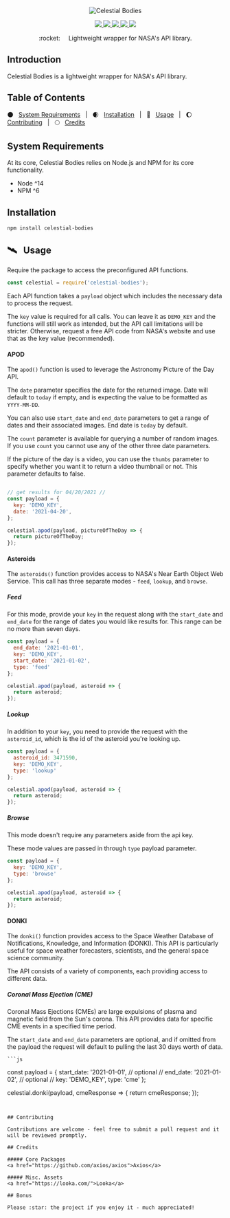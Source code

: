   <p align="center">
    <img src="./.github/assets/celestial-bodies.png" alt="Celestial Bodies">
  </p>

  <p align="center">
    <a href="#">
      <img src="https://img.shields.io/static/v1?label=status&message=Active%20Development&color=blue&style=flat-square&?logo=open-source-initiative&logoColor=ffffff">
    </a>
    <a href="#">
      <img src="https://img.shields.io/github/v/release/hieronymous-bean/celestial-bodies?include_prereleases&style=flat-square">
    </a>
    <a href="#">
      <img src="https://img.shields.io/github/issues-raw/hieronymous-bean/celestial-bodies?style=flat-square">
    </a>
    <a href="#">
      <img src="https://img.shields.io/github/license/hieronymous-bean/exemplar?style=flat-square">
    </a>
    <a href="#">
      <img src="https://img.shields.io/badge/gulp-builds_this_project-eb4a4b.svg?logo=data%3Aimage%2Fpng%3Bbase64%2CiVBORw0KGgoAAAANSUhEUgAAAAYAAAAOCAMAAAA7QZ0XAAAABlBMVEUAAAD%2F%2F%2F%2Bl2Z%2FdAAAAAXRSTlMAQObYZgAAABdJREFUeAFjAAFGRjSSEQzwUgwQkjAFAAtaAD0Ls2nMAAAAAElFTkSuQmCC&style=flat-square">
    </a>
    <br>
  </p>

  <p align="center">:rocket: &nbsp; &nbsp; Lightweight wrapper for NASA's API library.</p>





  ## Introduction
  Celestial Bodies is a lightweight wrapper for NASA's API library.




  ## Table of Contents

  :new_moon:  &nbsp; <a href="#system-requirements">System Requirements</a> &nbsp; | &nbsp;
  :waxing_crescent_moon:  &nbsp; <a href="#installation">Installation</a>  &nbsp; | &nbsp;
  :crescent_moon:  &nbsp; <a href="#usage">Usage</a>  &nbsp; | &nbsp;
  :moon:  &nbsp; <a href="#contributing">Contributing</a>  &nbsp; | &nbsp;
  :full_moon:  &nbsp; <a href="#credits">Credits</a>



  ## System Requirements

  At its core, Celestial Bodies relies on Node.js and NPM for its core functionality. 

  - Node ^14
  - NPM ^6


  ## Installation

  ```
  npm install celestial-bodies
  ```

  ## :artificial_satellite: &nbsp; Usage
  Require the package to access the preconfigured API functions.

  ```js
  const celestial = require('celestial-bodies');
  ```

  Each API function takes a `payload` object which includes the necessary data to process the request.

  The `key` value is required for all calls. You can leave it as `DEMO_KEY` and the functions will still work as intended, but the API call limitations will be stricter. Otherwise, request a free API code from NASA's website and use that as the key value (recommended).

  #### APOD
  The `apod()` function is used to leverage the Astronomy Picture of the Day API.

  The `date` parameter specifies the date for the returned image. Date will default to `today` if empty, and is expecting the value to be formatted as `YYYY-MM-DD`.

  You can also use `start_date` and `end_date` parameters to get a range of dates and their associated images. End date is `today` by default. 

  The `count` parameter is available for querying a number of random images. If you use `count` you cannot use any of the other three date parameters. 

  If the picture of the day is a video, you can use the `thumbs` parameter to specify whether you want it to return a video thumbnail or not. This parameter defaults to false.

  ```js

  // get results for 04/20/2021 //
  const payload = {
    key: 'DEMO_KEY',
    date: '2021-04-20',
  };

  celestial.apod(payload, pictureOfTheDay => {
    return pictureOfTheDay;
  });

  ```




  #### Asteroids
  The `asteroids()` function provides access to NASA's Near Earth Object Web Service. This call has three separate modes - ``feed``, ``lookup``, and ``browse``. 

  ##### Feed
  For this mode, provide your `key` in the request along with the `start_date` and `end_date` for the range of dates you would like results for. This range can be no more than seven days.

  ```js
  const payload = {
    end_date: '2021-01-01',
    key: 'DEMO_KEY',
    start_date: '2021-01-02',
    type: 'feed'
  };

  celestial.apod(payload, asteroid => {
    return asteroid;
  });
  ```

  ##### Lookup
  In addition to your `key`, you need to provide the request with the `asteroid_id`, which is the id of the asteroid you're looking up. 

  ```js
  const payload = {
    asteroid_id: 3471590,
    key: 'DEMO_KEY',
    type: 'lookup'
  };

  celestial.apod(payload, asteroid => {
    return asteroid;
  });
  ```

  ##### Browse
  This mode doesn't require any parameters aside from the api key. 

  These mode values are passed in through `type` payload parameter. 

  ```js
  const payload = {
    key: 'DEMO_KEY',
    type: 'browse'
  };

  celestial.apod(payload, asteroid => {
    return asteroid;
  });
  ```

  #### DONKI
  The `donki()` function provides access to the Space Weather Database of Notifications, Knowledge, and Information (DONKI). This API is particularly useful for space weather forecasters, scientists, and the general space science community.

  The API consists of a variety of components, each providing access to different data.

  ##### Coronal Mass Ejection (CME)

  Coronal Mass Ejections (CMEs) are large expulsions of plasma and magnetic field from the Sun's corona. This API provides data for specific CME events in a specified time period.

  The `start_date` and `end_date` parameters are optional, and if omitted from the payload the request will default to pulling the last 30 days worth of data.


    ```js
  const payload = {
    start_date: '2021-01-01', // optional //
    end_date: '2021-01-02', // optional //
    key: 'DEMO_KEY',
    type: 'cme'
  };

  celestial.donki(payload, cmeResponse => {
    return cmeResponse;
  });
  ```


  ## Contributing

  Contributions are welcome - feel free to submit a pull request and it will be reviewed promptly. 

  ## Credits

  ##### Core Packages
  <a href="https://github.com/axios/axios">Axios</a>

  ##### Misc. Assets
  <a href="https://looka.com/">Looka</a>

  ## Bonus

  Please :star: the project if you enjoy it - much appreciated!